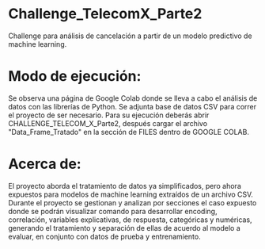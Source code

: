 # Challenge_TelecomX_Parte2
Challenge para análisis de cancelación a partir de un modelo predictivo de machine learning.

# Modo de ejecución:
Se observa una página de Google Colab donde se lleva a cabo el análisis de datos con las librerías de Python. Se adjunta base de datos CSV para correr el proyecto de ser necesario. 
Para su ejecución deberás abrir CHALLENGE_TELECOM_X_Parte2, después cargar el archivo "Data_Frame_Tratado" en la sección de FILES dentro de GOOGLE COLAB.

# Acerca de:
El proyecto aborda el tratamiento de datos ya simplificados, pero ahora expuestos para modelos de machine learning extraídos de un archivo CSV. Durante el proyecto se gestionan y analizan por secciones el caso expuesto donde se podrán visualizar comando para desarrollar encoding, correlación, variables explicativas, de respuesta, categóricas y numéricas, generando el tratamiento y separación de ellas de acuerdo al modelo a evaluar, en conjunto con datos de prueba y entrenamiento. 
